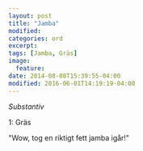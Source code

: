 ```yaml
---
layout: post
title: "Jamba"
modified:
categories: ord
excerpt:
tags: [Jamba, Gräs]
image:
  feature:
date: 2014-08-08T15:39:55-04:00
modified: 2016-06-01T14:19:19-04:00
---
```


*Substantiv*

1: Gräs  

"Wow, tog en riktigt fett jamba igår!"
